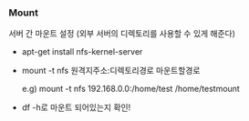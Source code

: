 ### Mount

서버 간 마운트 설정 (외부 서버의 디렉토리를 사용할 수 있게 해준다)

* apt-get install nfs-kernel-server

* mount -t nfs 원격지주소:디렉토리경로 마운트할경로

  e.g) mount -t nfs 192.168.0.0:/home/test /home/testmount


* df -h로 마운트 되어있는지 확인!

